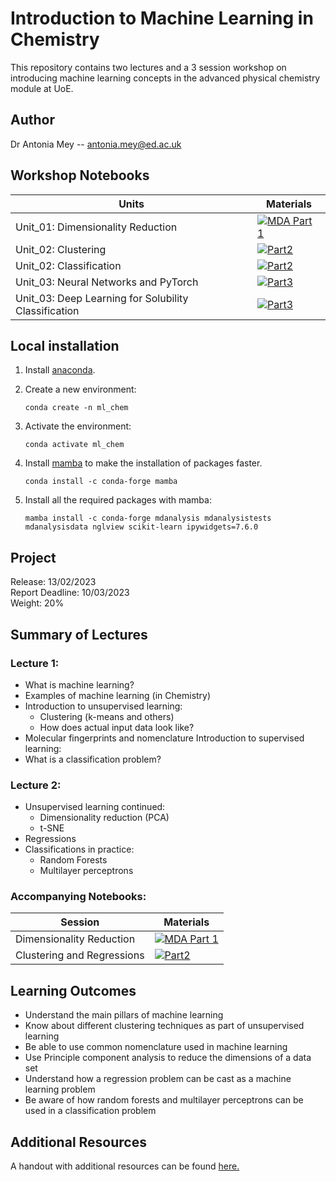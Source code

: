 # Introduction to Machine Learning in Chemistry

This repository contains two lectures and a 3 session workshop on introducing machine learning concepts in the advanced physical chemistry module at UoE. 

## Author
Dr Antonia Mey -- antonia.mey@ed.ac.uk

## Workshop Notebooks

| Units                | Materials |
|-----------|-------------------------|
|Unit_01: Dimensionality Reduction|[![MDA Part 1](https://colab.research.google.com/assets/colab-badge.svg)](https://colab.research.google.com/github/Edinburgh-Chemistry-Teaching/ML-for-Chemistry/blob/main/Unit_01/1_DR_part1.ipynb)|
|Unit_02: Clustering|[![Part2](https://colab.research.google.com/assets/colab-badge.svg)](https://colab.research.google.com/github/Edinburgh-Chemistry-Teaching/ML-for-Chemistry/blob/main/Unit_02/01_clustering.ipynb) |
|Unit_02: Classification|[![Part2](https://colab.research.google.com/assets/colab-badge.svg)](https://colab.research.google.com/github/Edinburgh-Chemistry-Teaching/ML-for-Chemistry/blob/main/Unit_02/02_classification.ipynb) |
|Unit_03: Neural Networks and PyTorch|[![Part3](https://colab.research.google.com/assets/colab-badge.svg)](https://colab.research.google.com/github/Edinburgh-Chemistry-Teaching/ML-for-Chemistry/blob/main/Unit_03/01_Intro_to_pytorch.ipynb)|
|Unit_03:  Deep Learning for Solubility Classification|[![Part3](https://colab.research.google.com/assets/colab-badge.svg)](https://colab.research.google.com/github/Edinburgh-Chemistry-Teaching/ML-for-Chemistry/blob/main/Unit_03/02_Solubility_classification.ipynb)|

## Local installation

1. Install [anaconda](https://www.anaconda.com/products/distribution).
2. Create a new environment:

   `conda create -n ml_chem`
   
3. Activate the environment:

   `conda activate ml_chem`
   
4. Install [mamba](https://anaconda.org/conda-forge/mamba) to make the installation of packages faster.

   `conda install -c conda-forge mamba`
   
5. Install all the required packages with mamba:

   `mamba install -c conda-forge mdanalysis mdanalysistests mdanalysisdata nglview scikit-learn ipywidgets=7.6.0`

## Project

Release: 13/02/2023  
Report Deadline: 10/03/2023  
Weight: 20%

## Summary of Lectures
### Lecture 1:
- What is machine learning?
- Examples of machine learning (in Chemistry)
- Introduction to unsupervised learning:
   - Clustering (k-means and others)
   - How does actual input data look like?
- Molecular fingerprints and nomenclature
Introduction to supervised learning:
- What is a classification problem?

### Lecture 2:
- Unsupervised learning continued:
   - Dimensionality reduction (PCA)
   - t-SNE
- Regressions
- Classifications in practice:
   - Random Forests
   - Multilayer perceptrons 

### Accompanying Notebooks:

| Session                 | Materials |
|-----------|-------------------------|
|Dimensionality Reduction|[![MDA Part 1](https://colab.research.google.com/assets/colab-badge.svg)](https://colab.research.google.com/github/Edinburgh-Chemistry-Teaching/ML-for-Chemistry/blob/main/Unit_01/1_DR_part1.ipynb)|
|Clustering and Regressions|[![Part2](https://colab.research.google.com/assets/colab-badge.svg)](https://github.com/Edinburgh-Chemistry-Teaching/ML-for-Chemistry/blob/main/Unit_02/02_clustering.ipynb) |

## Learning Outcomes
- Understand the main pillars of machine learning
- Know about different clustering techniques as part of unsupervised learning
- Be able to use common nomenclature used in machine learning
- Use Principle component analysis to reduce the dimensions of a data set
- Understand how a regression problem can be cast as a machine learning problem 
- Be aware of how random forests and multilayer perceptrons can be used in a classification problem



## Additional Resources
A handout with additional resources can be found [here.](https://github.com/meyresearch/ML_for_chemistry/blob/main/Handout.pdf)
